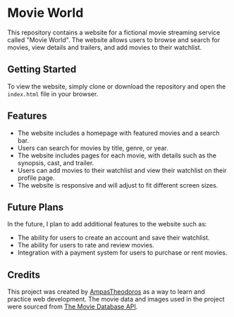 # Movie World

This repository contains a website for a fictional movie streaming service called "Movie World". The website allows users to browse and search for movies, view details and trailers, and add movies to their watchlist.

## Getting Started

To view the website, simply clone or download the repository and open the `index.html` file in your browser.

## Features

- The website includes a homepage with featured movies and a search bar.
- Users can search for movies by title, genre, or year.
- The website includes pages for each movie, with details such as the synopsis, cast, and trailer.
- Users can add movies to their watchlist and view their watchlist on their profile page.
- The website is responsive and will adjust to fit different screen sizes.

## Future Plans

In the future, I plan to add additional features to the website such as:

- The ability for users to create an account and save their watchlist.
- The ability for users to rate and review movies.
- Integration with a payment system for users to purchase or rent movies.

## Credits

This project was created by [AmpasTheodoros](https://github.com/AmpasTheodoros) as a way to learn and practice web development. The movie data and images used in the project were sourced from [The Movie Database API](https://www.themoviedb.org/documentation/api).
